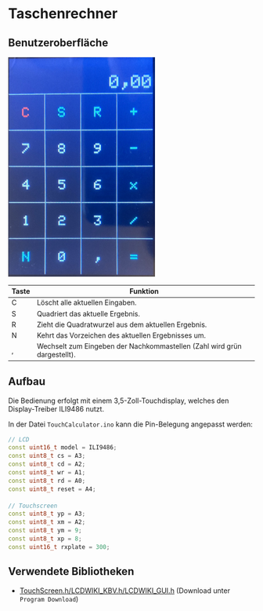 # Taschenrechner

## Benutzeroberfläche

<img src="UI.png" width="300">

| Taste | Funktion                                                                 |
| ----- | -----------------------------------------------------------------------  |
| C     | Löscht alle aktuellen Eingaben.                                          |
| S     | Quadriert das aktuelle Ergebnis.                                         |
| R     | Zieht die Quadratwurzel aus dem aktuellen Ergebnis.                      |
| N     | Kehrt das Vorzeichen des aktuellen Ergebnisses um.                       |
| ,     | Wechselt zum Eingeben der Nachkommastellen (Zahl wird grün dargestellt). |

## Aufbau

Die Bedienung erfolgt mit einem 3,5-Zoll-Touchdisplay, welches den Display-Treiber ILI9486 nutzt.

In der Datei `TouchCalculator.ino` kann die Pin-Belegung angepasst werden:

```C++
// LCD
const uint16_t model = ILI9486;
const uint8_t cs = A3;
const uint8_t cd = A2;
const uint8_t wr = A1;
const uint8_t rd = A0;
const uint8_t reset = A4;

// Touchscreen
const uint8_t yp = A3;
const uint8_t xm = A2;
const uint8_t ym = 9;
const uint8_t xp = 8;
const uint16_t rxplate = 300;
```

## Verwendete Bibliotheken

* [TouchScreen.h/LCDWIKI_KBV.h/LCDWIKI_GUI.h](http://lcdwiki.com/3.5inch_Arduino_Display-UNO) (Download unter `Program Download`)
